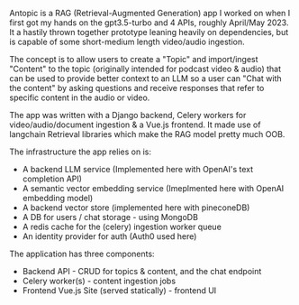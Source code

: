 Antopic is a RAG (Retrieval-Augmented Generation) app I worked on when I first got my hands on the gpt3.5-turbo and 4 APIs, roughly April/May 2023. It a hastily thrown together prototype leaning heavily on dependencies, but is capable of some short-medium length video/audio ingestion. 

The concept is to allow users to create a "Topic" and import/ingest "Content" to the topic (originally intended for podcast video & audio) that can be used to provide better context to an LLM so a user can "Chat with the content" by asking questions and receive responses that refer to specific content in the audio or video.

The app was written with a Django backend, Celery workers for video/audio/document ingestion & a Vue.js frontend. It made use of langchain Retrieval libraries which make the RAG model pretty much OOB. 

The infrastructure the app relies on is: 

* A backend LLM service (Implemented here with OpenAI's text completion API)
* A semantic vector embedding service (Imeplmented here with OpenAI embedding model)
* A backend vector store (implemented here with pineconeDB)
* A DB for users / chat storage - using MongoDB
* A redis cache for the (celery) ingestion worker queue
* An identity provider for auth (Auth0 used here) 

The application has three components:

* Backend API  - CRUD for topics & content, and the chat endpoint  
* Celery worker(s) - content ingestion jobs
* Frontend Vue.js Site (served statically) - frontend UI 

